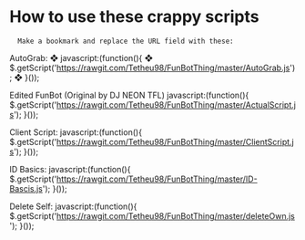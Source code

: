 How to use these crappy scripts
=======

      Make a bookmark and replace the URL field with these:


  AutoGrab:
❖ javascript:(function(){
❖ 	$.getScript('https://rawgit.com/Tetheu98/FunBotThing/master/AutoGrab.js');
❖ }());

  Edited FunBot (Original by DJ NEON TFL)
 javascript:(function(){
   $.getScript('https://rawgit.com/Tetheu98/FunBotThing/master/ActualScript.js');
 }());

  Client Script:
 javascript:(function(){
   $.getScript('https://rawgit.com/Tetheu98/FunBotThing/master/ClientScript.js');
 }());

  ID Basics:
 javascript:(function(){
   $.getScript('https://rawgit.com/Tetheu98/FunBotThing/master/ID-Bascis.js');
 }());

  Delete Self:
 javascript:(function(){
   $.getScript('https://rawgit.com/Tetheu98/FunBotThing/master/deleteOwn.js');
 }());
